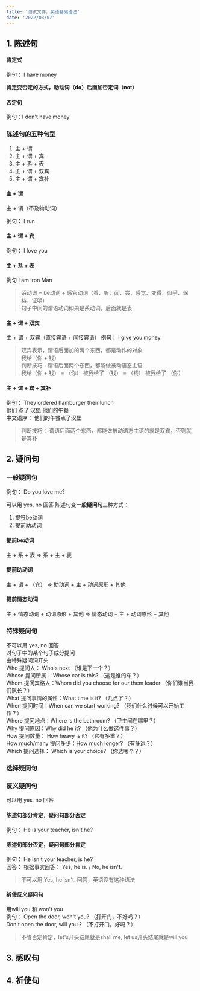 ```yaml
---
title: '测试文件，英语基础语法'
date: '2022/03/07'
---
```


## 1. 陈述句

#### 肯定式
例句： I have money

**肯定变否定的方式，助动词（do）后面加否定词（not）**

#### 否定句
例句：I don't have money

### 陈述句的五种句型

1. 主 + 谓
2. 主 + 谓 + 宾
3. 主 + 系 + 表
4. 主 + 谓 + 双宾
5. 主 + 谓 + 宾补

#### 主 + 谓
主 + 谓（不及物动词）

例句： I run

#### 主 + 谓 + 宾
例句： I love you

#### 主 + 系 + 表
例句 I am Iron Man
> 系动词 = be动词 + 感官动词（看、听、闻、尝、感觉、变得、似乎、保持、证明）  
> 句子中间的谓语动词如果是系动词，后面就是表

#### 主 + 谓 + 双宾
主 + 谓 + 双宾（直接宾语 + 间接宾语）
例句： I give you money
> 双宾表示，谓语后面加的两个东西，都是动作的对象  
> 我给（你 + 钱）  
> 判断技巧：谓语后面两个东西，都能做被动语态主语  
> 我给（你 + 钱） = （你） 被我给了 （钱） = （钱） 被我给了 （你）

#### 主 + 谓 + 宾 + 宾补
例句： They ordered hamburger their lunch  
他们 点了 汉堡 他们的午餐  
中文语序： 他们的午餐点了汉堡  
> 判断技巧： 谓语后面两个东西，都能做被动语态主语的就是双宾，否则就是宾补  

## 2. 疑问句
### 一般疑问句

例句： Do you love me?

可以用 yes, no 回答
陈述句变**一般疑问句**三种方式：
1. 提签be动词
2. 提前助动词

#### 提前be动词
主 + 系 + 表 => 系 + 主 + 表
#### 提前助动词
主 + 谓 + （宾） => 助动词 + 主 + 动词原形 + 其他
#### 提前情态动词
主 + 情态动词 + 动词原形 + 其他 => 情态动词 + 主 + 动词原形 + 其他

### 特殊疑问句

不可以用 yes, no 回答  
对句子中的某个句子成分提问  
由特殊疑问词开头  
Who 提问人： Who's next （谁是下一个？）  
Whose 提问所属： Whose car is this? （这是谁的车？）  
Whom 提问宾格人：Whom did you choose for our them leader （你们谁当我们队长？）  
What 提问事情的属性：What time is it? （几点了？）  
When 提问时间：When can we start working? （我们什么时候可以开始工作？）  
Where 提问地点：Where is the bathroom? （卫生间在哪里？）  
Why 提问原因：Why did he it? （他为什么做这件事？）  
How 提问数量： How heavy is it? （它有多重？）  
How much/many 提问多少：How much longer? （有多远？）  
Which 提问选择： Which is your choice? （你选哪个？）


### 选择疑问句
### 反义疑问句

可以用 yes, no 回答

#### 陈述句部分肯定，疑问句部分否定
例句： He is your teacher, isn't he?
#### 陈述句部分否定，疑问句部分肯定
例句： He isn't your teacher, is he?  
回答： 根据事实回答： Yes, he is. / No, he isn't.
> 不可以用 Yes, he isn't. 回答，英语没有这种语法

#### 祈使反义疑问句

用will you 和 won't you  
例句： Open the door, won't you? （打开门，不好吗？）  
Don't open the door, will you ? （不打开门，好吗？）  
> 不管否定肯定，let's开头结尾就是shall me, let us开头结尾就是will you

## 3. 感叹句
## 4. 祈使句